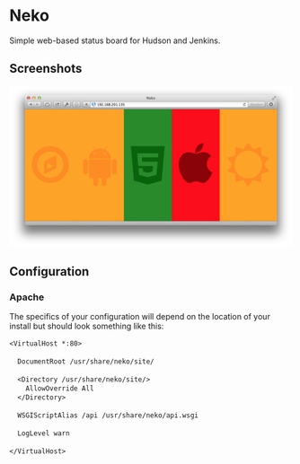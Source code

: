 Neko
====

Simple web-based status board for Hudson and Jenkins.

Screenshots
-----------

![Neko in Safari](screenshots/neko.png)

Configuration
-------------

### Apache

The specifics of your configuration will depend on the location of your install but should look something like this:  


    <VirtualHost *:80>

      DocumentRoot /usr/share/neko/site/

      <Directory /usr/share/neko/site/>
        AllowOverride All
      </Directory>

      WSGIScriptAlias /api /usr/share/neko/api.wsgi

      LogLevel warn

    </VirtualHost>